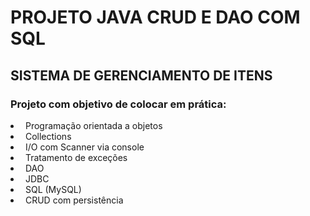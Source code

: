 <h1> PROJETO JAVA CRUD E DAO COM SQL </h1>
<h2> SISTEMA DE GERENCIAMENTO DE ITENS</h2>
<h3>Projeto com objetivo de colocar em prática: </h3>
<lu>
  <li>&nbsp;Programação orientada a objetos</li>
  <li>&nbsp;Collections</li>
  <li>&nbsp;I/O com Scanner via console</li>
  <li>&nbsp;Tratamento de exceções</li>
  <li>&nbsp;DAO</li>
  <li>&nbsp;JDBC</li>
  <li>&nbsp;SQL (MySQL)</li>
  <li>&nbsp;CRUD com persistência</li>
</lu>
